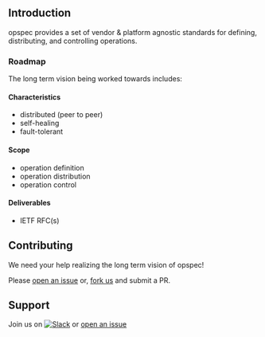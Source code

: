 ## Introduction

opspec provides a set of vendor & platform agnostic standards for
defining, distributing, and controlling operations.

### Roadmap

The long term vision being worked towards includes:

#### Characteristics

- distributed (peer to peer)
- self-healing
- fault-tolerant

#### Scope

- operation definition
- operation distribution
- operation control

#### Deliverables

- IETF RFC(s)

## Contributing

We need your help realizing the long term vision of opspec!

Please [open an issue](https://github.com/opspec-io/spec/issues) or,
[fork us](https://github.com/opspec-io/spec#fork-destination-box) and
submit a PR.

## Support

Join us on
[![Slack](https://opspec-slackin.herokuapp.com/badge.svg)](https://opspec-slackin.herokuapp.com/)
or [open an issue](https://github.com/opspec-io/sdk-golang/issues)
